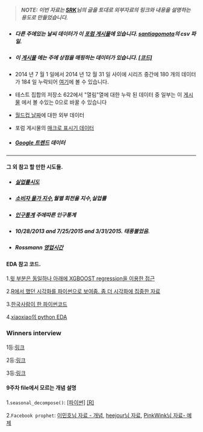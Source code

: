 > ##### NOTE: 이번 자료는 [SRK](https://www.kaggle.com/c/rossmann-store-sales/discussion/17229)님의 글을 토대로 외부자료의 링크와 내용을 설명하는 용도로 만들었습니다.


- ##### 다른 주에있는 날씨 데이터가 이 [포럼 게시물](https://www.kaggle.com/c/rossmann-store-sales/forums/t/17058/weather-at-berlin-us-airport/97075#post97075)에 있습니다. [santiagomota](https://github.com/santiagomota/Kaggle_Rossmann)의 csv 파일.

- ##### 이 [게시물](https://www.kaggle.com/c/rossmann-store-sales/forums/t/17048/putting-stores-on-the-map) 에는 주에 상점을 매핑하는 데이터가 있습니다. [[코드]](https://gist.github.com/gereleth/781a92c97b58b07a11e2#file-putting_stores_on_map-ipynb)

- 2014 년 7 월 1 일에서 2014 년 12 월 31 일 사이에 시리즈 중간에 180 개의 데이터가 184 일 누락되어 [여기](https://www.kaggle.com/c/rossmann-store-sales/forums/t/17048/putting-stores-on-the-map/96921#post96921)에 볼 수 있습니다.

- 테스트 집합의 저장소 622에서 "열림"열에 대한 누락 된 데이터 중 일부는 이 [게시물](https://www.kaggle.com/c/rossmann-store-sales/forums/t/17048/putting-stores-on-the-map/96969#post96969) 에서 볼 수있는 0으로 바꿀 수 있습니다

- [월드컵 날짜](https://www.kaggle.com/c/rossmann-store-sales/forums/t/17163/external-data-world-cup-dates)에 대한 외부 데이터

- 포럼 게시물의 [매크로 표시기 데이터](https://www.kaggle.com/c/rossmann-store-sales/forums/t/17111/macro-indicators)

- ##### [Google 트렌드](https://www.kaggle.com/c/rossmann-store-sales/forums/t/17130/google-trends/97196#post97196) 데이터

---


#### 그 외 참고 할 만한 시도들.
- ##### [실업률시도](https://www.kaggle.com/c/rossmann-store-sales/discussion/17229#97980)
- ##### [소비자 물가 지수](https://www.kaggle.com/c/rossmann-store-sales/discussion/17229#100395),월별 회전율 지수,실업률
- ##### [인구통계](https://www.kaggle.com/c/rossmann-store-sales/discussion/17229#100342) 주에따른 인구통계
- ##### 10/28/2013 and 7/25/2015 and 3/31/2015. 태풍불었음.
- ##### Rossmann [영업시간](http://www.rossmann.de/verbraucherportal/services/filialsuche.html )

#### EDA 참고 코드.
1.[윗 부분은 동일하나 아래에 XGBOOST regression을 이용한 접근](https://github.com/elena-petrova/rossmann_TSA_forecasts/blob/master/Rossmann_Sales.ipynb)

2.[R에서 했던 시각화를 파이썬으로 보여줌. 좀 더 시각화에 집중한 자료](https://github.com/BambyG/Rossmann-sales-analysis/blob/master/final_presentation_rossmann.ipynb)

3.[한국사람이 한 파이썬코드](https://gist.github.com/inbass/abcfd2b93e6903450942c1f87ba8b366)

4.[xiaoxiao의 python EDA](https://www.kaggle.com/xiaoxiao1989/rossmann-sales-prediction-exploration-cleaning)

### Winners interview
1등:[링크](http://blog.kaggle.com/2015/12/21/rossmann-store-sales-winners-interview-1st-place-gert/)

2등:[링크](http://blog.kaggle.com/2016/02/03/rossmann-store-sales-winners-interview-2nd-place-nima-shahbazi/)

3등:[링크](http://blog.kaggle.com/2016/01/22/rossmann-store-sales-winners-interview-3rd-place-cheng-gui/)

#### 9주차 file에서 모르는 개념 설명
1.`seasonal_decompose()`: [[파이썬]](https://machinelearningmastery.com/decompose-time-series-data-trend-seasonality/) [[R]](https://anomaly.io/seasonal-trend-decomposition-in-r/)

2.`Facebook prophet`: [이민호님 자료 - 개념](http://me2.do/51cKnMZQ), [heejour님 자료](https://blog.naver.com/cuteprobe?Redirect=Log&logNo=221062988983), [PinkWink님 자료- 예제](http://pinkwink.kr/1040?category=580892)


